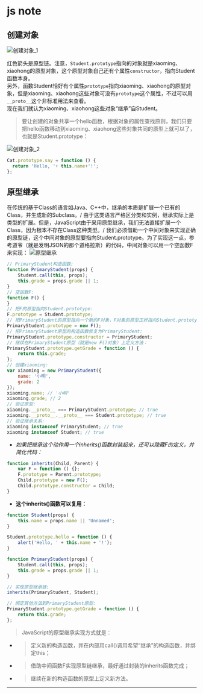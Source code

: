# js note

## 创建对象

![创建对象_1](./../pic/对象创建_1.png)

红色箭头是原型链。注意，`Student.prototype`指向的对象就是xiaoming、xiaohong的原型对象，这个原型对象自己还有个属性`constructor`，指向Student函数本身。\
另外，函数Student恰好有个属性`prototype`指向xiaoming、xiaohong的原型对象，但是xiaoming、xiaohong这些对象可没有`prototype`这个属性，不过可以用`__proto__`这个非标准用法来查看。\
现在我们就认为xiaoming、xiaohong这些对象“继承”自Student。

>要让创建的对象共享一个hello函数，根据对象的属性查找原则，我们只要把hello函数移动到xiaoming、xiaohong这些对象共同的原型上就可以了，也就是Student.prototype：

![创建对象_2]

```js
Cat.prototype.say = function () {
  return 'Hello, '+ this.name+'!';
};
```

## 原型继承

在传统的基于Class的语言如Java、C++中，继承的本质是扩展一个已有的Class，并生成新的Subclass。/
由于这类语言严格区分类和实例，继承实际上是类型的扩展。但是，JavaScript由于采用原型继承，我们无法直接扩展一个Class，因为根本不存在Class这种类型。/
我们必须借助一个中间对象来实现正确的原型链，这个中间对象的原型要指向Student.prototype。为了实现这一点，参考道爷（就是发明JSON的那个道格拉斯）的代码，中间对象可以用一个空函数F来实现：
![原型继承](./../pic/原型继承_1.png)

```js
// PrimaryStudent构造函数:
function PrimaryStudent(props) {
    Student.call(this, props);
    this.grade = props.grade || 1;
}
// 空函数F:
function F() {
}
// 把F的原型指向Student.prototype:
F.prototype = Student.prototype;
// 把PrimaryStudent的原型指向一个新的F对象，F对象的原型正好指向Student.prototype:
PrimaryStudent.prototype = new F();
// 把PrimaryStudent原型的构造函数修复为PrimaryStudent:
PrimaryStudent.prototype.constructor = PrimaryStudent;
// 继续在PrimaryStudent原型（就是new F()对象）上定义方法：
PrimaryStudent.prototype.getGrade = function () {
    return this.grade;
};
// 创建xiaoming:
var xiaoming = new PrimaryStudent({
    name: '小明',
    grade: 2
});
xiaoming.name; // '小明'
xiaoming.grade; // 2
// 验证原型:
xiaoming.__proto__ === PrimaryStudent.prototype; // true
xiaoming.__proto__.__proto__ === Student.prototype; // true
// 验证继承关系:
xiaoming instanceof PrimaryStudent; // true
xiaoming instanceof Student; // true
```

- *如果把继承这个动作用一个inherits()函数封装起来，还可以隐藏F的定义，并简化代码：*

```js
function inherits(Child, Parent) {
    var F = function () {};
    F.prototype = Parent.prototype;
    Child.prototype = new F();
    Child.prototype.constructor = Child;
}
```

- **这个inherits()函数可以复用：**

```js
function Student(props) {
    this.name = props.name || 'Unnamed';
}

Student.prototype.hello = function () {
    alert('Hello, ' + this.name + '!');
}

function PrimaryStudent(props) {
    Student.call(this, props);
    this.grade = props.grade || 1;
}

// 实现原型继承链:
inherits(PrimaryStudent, Student);

// 绑定其他方法到PrimaryStudent原型:
PrimaryStudent.prototype.getGrade = function () {
    return this.grade;
};
```

> JavaScript的原型继承实现方式就是：
- >定义新的构造函数，并在内部用call()调用希望“继承”的构造函数，并绑定this；
- >借助中间函数F实现原型链继承，最好通过封装的inherits函数完成；
- >继续在新的构造函数的原型上定义新方法。

---
[创建对象_2]:./../pic/对象创建_2.png